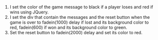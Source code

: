 1. I set the color of the game message to black if a player loses and red if wins using JQuery.
2. I set the div that contain the messages and the reset button when the game is over to fadein(1000) delay
  if lost and its background color to red, fadein(600) if won and its background color to green.
3. Set the reset button to fadein(2000) delay and set its color to red.

